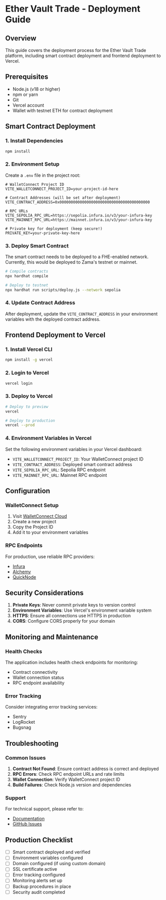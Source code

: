 # Ether Vault Trade - Deployment Guide

## Overview

This guide covers the deployment process for the Ether Vault Trade platform, including smart contract deployment and frontend deployment to Vercel.

## Prerequisites

- Node.js (v18 or higher)
- npm or yarn
- Git
- Vercel account
- Wallet with testnet ETH for contract deployment

## Smart Contract Deployment

### 1. Install Dependencies

```bash
npm install
```

### 2. Environment Setup

Create a `.env` file in the project root:

```env
# WalletConnect Project ID
VITE_WALLETCONNECT_PROJECT_ID=your-project-id-here

# Contract Addresses (will be set after deployment)
VITE_CONTRACT_ADDRESS=0x0000000000000000000000000000000000000000

# RPC URLs
VITE_SEPOLIA_RPC_URL=https://sepolia.infura.io/v3/your-infura-key
VITE_MAINNET_RPC_URL=https://mainnet.infura.io/v3/your-infura-key

# Private key for deployment (keep secure!)
PRIVATE_KEY=your-private-key-here
```

### 3. Deploy Smart Contract

The smart contract needs to be deployed to a FHE-enabled network. Currently, this would be deployed to Zama's testnet or mainnet.

```bash
# Compile contracts
npx hardhat compile

# Deploy to testnet
npx hardhat run scripts/deploy.js --network sepolia
```

### 4. Update Contract Address

After deployment, update the `VITE_CONTRACT_ADDRESS` in your environment variables with the deployed contract address.

## Frontend Deployment to Vercel

### 1. Install Vercel CLI

```bash
npm install -g vercel
```

### 2. Login to Vercel

```bash
vercel login
```

### 3. Deploy to Vercel

```bash
# Deploy to preview
vercel

# Deploy to production
vercel --prod
```

### 4. Environment Variables in Vercel

Set the following environment variables in your Vercel dashboard:

- `VITE_WALLETCONNECT_PROJECT_ID`: Your WalletConnect project ID
- `VITE_CONTRACT_ADDRESS`: Deployed smart contract address
- `VITE_SEPOLIA_RPC_URL`: Sepolia RPC endpoint
- `VITE_MAINNET_RPC_URL`: Mainnet RPC endpoint

## Configuration

### WalletConnect Setup

1. Visit [WalletConnect Cloud](https://cloud.walletconnect.com)
2. Create a new project
3. Copy the Project ID
4. Add it to your environment variables

### RPC Endpoints

For production, use reliable RPC providers:
- [Infura](https://infura.io)
- [Alchemy](https://alchemy.com)
- [QuickNode](https://quicknode.com)

## Security Considerations

1. **Private Keys**: Never commit private keys to version control
2. **Environment Variables**: Use Vercel's environment variable system
3. **HTTPS**: Ensure all connections use HTTPS in production
4. **CORS**: Configure CORS properly for your domain

## Monitoring and Maintenance

### Health Checks

The application includes health check endpoints for monitoring:
- Contract connectivity
- Wallet connection status
- RPC endpoint availability

### Error Tracking

Consider integrating error tracking services:
- Sentry
- LogRocket
- Bugsnag

## Troubleshooting

### Common Issues

1. **Contract Not Found**: Ensure contract address is correct and deployed
2. **RPC Errors**: Check RPC endpoint URLs and rate limits
3. **Wallet Connection**: Verify WalletConnect project ID
4. **Build Failures**: Check Node.js version and dependencies

### Support

For technical support, please refer to:
- [Documentation](./README.md)
- [GitHub Issues](https://github.com/Perr44Fly/ether-vault-trade/issues)

## Production Checklist

- [ ] Smart contract deployed and verified
- [ ] Environment variables configured
- [ ] Domain configured (if using custom domain)
- [ ] SSL certificate active
- [ ] Error tracking configured
- [ ] Monitoring alerts set up
- [ ] Backup procedures in place
- [ ] Security audit completed

